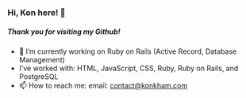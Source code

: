 ### Hi, Kon here! 👋

##### Thank you for visiting my Github!

- 🔭 I’m currently working on Ruby on Rails (Active Record, Database Management)
- I've worked with: HTML, JavaScript, CSS, Ruby, Ruby on Rails, and PostgreSQL
- 📫 How to reach me: email: contact@konkham.com
<!--
**ignored-comment/ignored-comment** is a ✨ _special_ ✨ repository because its `README.md` (this file) appears on your GitHub profile.

Here are some ideas to get you started:

- 🔭 I’m currently working on ...
- 🌱 I’m currently learning ...
- 👯 I’m looking to collaborate on ...
- 🤔 I’m looking for help with ...
- 💬 Ask me about ...
- 📫 How to reach me: ...
- 😄 Pronouns: ...
- ⚡ Fun fact: ...
-->

